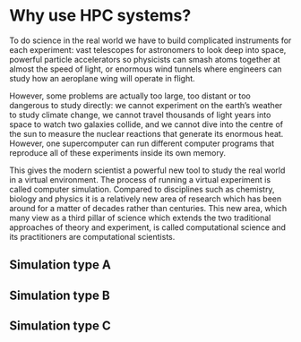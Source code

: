 # Why use HPC systems?

To do science in the real world we have to build complicated instruments for each experiment: vast telescopes for astronomers to look deep into space, powerful particle accelerators so physicists can smash atoms together at almost the speed of light, or enormous wind tunnels where engineers can study how an aeroplane wing will operate in flight.

However, some problems are actually too large, too distant or too dangerous to study directly: we cannot experiment on the earth’s weather to study climate change, we cannot travel thousands of light years into space to watch two galaxies collide, and we cannot dive into the centre of the sun to measure the nuclear reactions that generate its enormous heat. However, one supercomputer can run different computer programs that reproduce all of these experiments inside its own memory.

This gives the modern scientist a powerful new tool to study the real world in a virtual environment. The process of running a virtual experiment is called computer simulation. Compared to disciplines such as chemistry, biology and physics it is a relatively new area of research which has been around for a matter of decades rather than centuries. This new area, which many view as a third pillar of science which extends the two traditional approaches of theory and experiment, is called computational science and its practitioners are computational scientists.

## Simulation type A

## Simulation type B


## Simulation type C